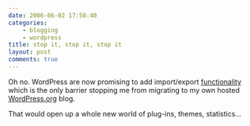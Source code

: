 ```yaml
---
date: 2006-06-02 17:58:40
categories:
    - blogging
    - wordpress
title: stop it, stop it, stop it
layout: post
comments: true
---
```

Oh no. WordPress are now promising to add import/export
[functionality](http://wordpress.com/blog/2006/06/01/livejournal-import/)
which is the only barrier stopping me from migrating to my own hosted
[WordPress.org](http://wordpress.org/hosting/) blog.

That would open up a whole new world of plug-ins, themes, statistics...
